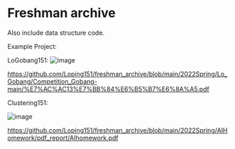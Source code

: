 # Freshman archive

Also include data structure code. 

Example Project:

LoGobang151:
![image](https://github.com/Loping151/freshman_archive/assets/97866915/6f8ca0c3-b740-4fbe-bc7b-0fe47eb70ca3)

https://github.com/Loping151/freshman_archive/blob/main/2022Spring/Lo_Gobang/Competition_Gobang-main/%E7%AC%AC13%E7%BB%84%E6%B5%B7%E6%8A%A5.pdf

Clustering151:

![image](https://github.com/Loping151/freshman_archive/assets/97866915/3a40e19d-d008-4a02-aa98-4ed190cc3959)

https://github.com/Loping151/freshman_archive/blob/main/2022Spring/AIHomework/pdf_report/AIhomework.pdf

